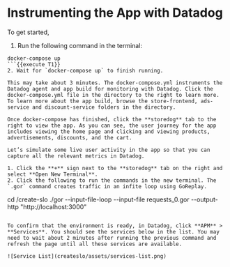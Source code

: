 # Instrumenting the App with Datadog

To get started, 

1. Run the following command in the terminal:
```
docker-compose up
```{{execute T1}}
2. Wait for `docker-compose up` to finish running. 

This may take about 3 minutes. The docker-compose.yml instruments the Datadog agent and app build for monitoring with Datadog. Click the docker-compose.yml file in the directory to the right to learn more. To learn more about the app build, browse the store-frontend, ads-service and discount-service folders in the directory. 

Once docker-compose has finished, click the **storedog** tab to the right to view the app. As you can see, the user journey for the app includes viewing the home page and clicking and viewing products, advertisements, discounts, and the cart.

Let’s simulate some live user activity in the app so that you can capture all the relevant metrics in Datadog. 

1. Click the **+** sign next to the **storedog** tab on the right and select **Open New Terminal**. 
2. Click the following to run the commands in the new terminal. The `.gor` command creates traffic in an infite loop using GoReplay. 

```
cd /create-slo
./gor --input-file-loop --input-file requests_0.gor --output-http "http://localhost:3000"
```{{execute T2}}

To confirm that the environment is ready, in Datadog, click **APM** > **Services**. You should see the services below in the list. You may need to wait about 2 minutes after running the previous command and refresh the page until all these services are available.

![Service List](createslo/assets/services-list.png)